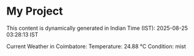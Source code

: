 # My Project

This content is dynamically generated in Indian Time (IST): 2025-08-25 03:28:13 IST


Current Weather in Coimbatore:
Temperature: 24.88 °C
Condition: mist
